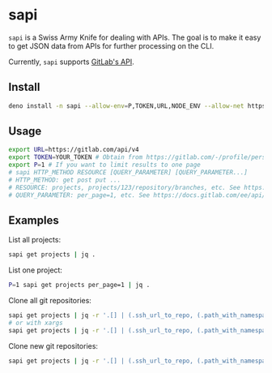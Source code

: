 # sapi

`sapi` is a Swiss Army Knife for dealing with APIs. The goal is to make it easy
to get JSON data from APIs for further processing on the CLI.

Currently, `sapi` supports
[GitLab's API](https://docs.gitlab.com/ee/api/api_resources.html).

## Install

```bash
deno install -n sapi --allow-env=P,TOKEN,URL,NODE_ENV --allow-net https://deno.land/x/sapi/sapi.js
```

## Usage

```bash
export URL=https://gitlab.com/api/v4
export TOKEN=YOUR_TOKEN # Obtain from https://gitlab.com/-/profile/personal_access_tokens
export P=1 # If you want to limit results to one page
# sapi HTTP_METHOD RESOURCE [QUERY_PARAMETER] [QUERY_PARAMETER...]
# HTTP_METHOD: get post put ...
# RESOURCE: projects, projects/123/repository/branches, etc. See https://docs.gitlab.com/ee/api/api_resources.html
# QUERY_PARAMETER: per_page=1, etc. See https://docs.gitlab.com/ee/api/api_resources.html
```

## Examples

List all projects:

```bash
sapi get projects | jq .
```

List one project:

```bash
P=1 sapi get projects per_page=1 | jq .
```

Clone all git repositories:

```bash
sapi get projects | jq -r '.[] | (.ssh_url_to_repo, (.path_with_namespace | gsub("/"; "_")))' -c | parallel -N 2 -j 8 git clone
# or with xargs
sapi get projects | jq -r '.[] | (.ssh_url_to_repo, (.path_with_namespace | gsub("/"; "_")))' -c | xargs -n 2 -p 8 git clone
```

Clone new git repositories:

```bash
sapi get projects | jq -r '.[] | (.ssh_url_to_repo, (.path_with_namespace | gsub("/"; "_")))' -c | parallel -N 2 -j 8 'bash -c "[ ! -e {2} ] && git clone {1} {2}"'
```
